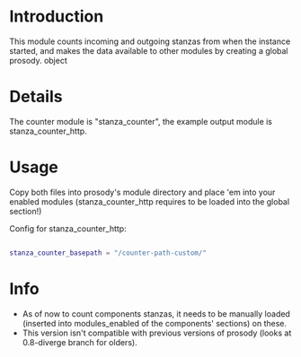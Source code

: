 # Introduction #

This module counts incoming and outgoing stanzas from when the instance started,
and makes the data available to other modules by creating a global prosody. object

# Details #

The counter module is "stanza\_counter", the example output module is stanza\_counter\_http.

# Usage #

Copy both files into prosody's module directory and place 'em into your enabled modules (stanza\_counter\_http requires to be loaded into the global section!)

Config for stanza\_counter\_http:
```lua

stanza_counter_basepath = "/counter-path-custom/"
```

# Info #

  * As of now to count components stanzas, it needs to be manually loaded (inserted into modules\_enabled of the components' sections) on these.
  * This version isn't compatible with previous versions of prosody (looks at 0.8-diverge branch for olders).